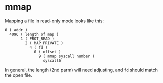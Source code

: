 # mmap

Mapping a file in read-only mode looks like this:

```
0 ( addr )
  4096 ( length of map )
       1 ( PROT_READ )
         2 ( MAP_PRIVATE )
           4 ( fd )
             0 ( offset )
               9 ( mmap syscall number ) 
                 syscall6
```

In general, the length (2nd parm) will need adjusting,
and `fd` should match the open file.
